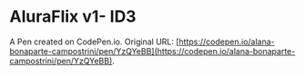 # AluraFlix v1- ID3

A Pen created on CodePen.io. Original URL: [https://codepen.io/alana-bonaparte-campostrini/pen/YzQYeBB](https://codepen.io/alana-bonaparte-campostrini/pen/YzQYeBB).


